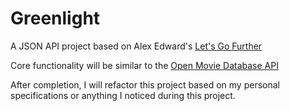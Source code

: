 # Greenlight

A JSON API project based on Alex Edward's [Let's Go Further](https://lets-go-further.alexedwards.net/)

Core functionality will be similar to the [Open Movie Database API](http://www.omdbapi.com/)

After completion, I will refactor this project based on my personal specifications or anything I noticed during this project.